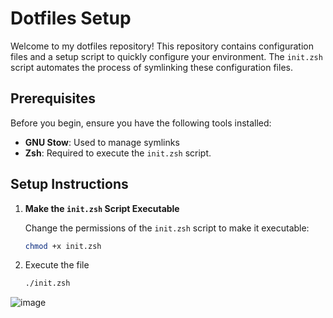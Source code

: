 # Dotfiles Setup

Welcome to my dotfiles repository! This repository contains configuration files and a setup script to quickly configure your environment. The `init.zsh` script automates the process of symlinking these configuration files.

## Prerequisites

Before you begin, ensure you have the following tools installed:

- **GNU Stow**: Used to manage symlinks
- **Zsh**: Required to execute the `init.zsh` script.

## Setup Instructions

1. **Make the `init.zsh` Script Executable**

   Change the permissions of the `init.zsh` script to make it executable:

   ```zsh
   chmod +x init.zsh
2. Execute the file 
   ```zsh
   ./init.zsh

![image](https://github.com/user-attachments/assets/bdc8298c-ae9f-469a-8163-93681c14fa3e)

